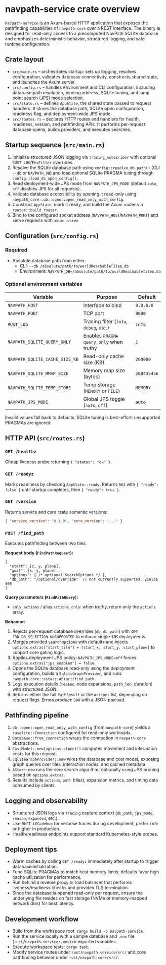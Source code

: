 # navpath-service crate overview

`navpath-service` is an Axum-based HTTP application that exposes the pathfinding capabilities of `navpath-core` over a REST interface. The binary is designed for read-only access to a precomputed NavPath SQLite database and emphasizes deterministic behavior, structured logging, and safe runtime configuration.

## Crate layout

- `src/main.rs` – orchestrates startup: sets up logging, resolves configuration, validates database connectivity, constructs shared state, and launches the Axum server.
- `src/config.rs` – handles environment and CLI configuration, including database path resolution, binding address, SQLite tuning, and jump point search (JPS) mode selection.
- `src/state.rs` – defines `AppState`, the shared state passed to request handlers. It stores the database path, SQLite open configuration, readiness flag, and deployment-wide JPS mode.
- `src/routes.rs` – declares HTTP routes and handlers for health, readiness, version, and pathfinding APIs. It performs per-request database opens, builds providers, and executes searches.

## Startup sequence (`src/main.rs`)

1. Initialize structured JSON logging via `tracing_subscriber` with optional `RUST_LOG`/`EnvFilter` overrides.
2. Resolve the SQLite database path using `config::resolve_db_path()` (CLI `--db` or `NAVPATH_DB`) and load optional SQLite PRAGMA tuning through `config::load_db_open_config()`.
3. Read deployment-wide JPS mode from `NAVPATH_JPS_MODE` (default `auto`, `off` disables JPS for all requests).
4. Validate database accessibility by opening it read-only using `navpath_core::db::open::open_read_only_with_config`.
5. Construct `AppState`, mark it ready, and build the Axum router via `routes::build_router`.
6. Bind to the configured socket address (`NAVPATH_HOST`/`NAVPATH_PORT`) and serve requests with `axum::serve`.

## Configuration (`src/config.rs`)

### Required

- Absolute database path from either:
  - CLI: `--db /absolute/path/to/worldReachableTiles.db`
  - Environment: `NAVPATH_DB=/absolute/path/to/worldReachableTiles.db`

### Optional environment variables

| Variable | Purpose | Default |
| --- | --- | --- |
| `NAVPATH_HOST` | Interface to bind | `0.0.0.0` |
| `NAVPATH_PORT` | TCP port | `8080` |
| `RUST_LOG` | Tracing filter (`info`, `debug`, etc.) | `info` |
| `NAVPATH_SQLITE_QUERY_ONLY` | Enables `PRAGMA query_only` when truthy | `1` |
| `NAVPATH_SQLITE_CACHE_SIZE_KB` | Read-only cache size (KB) | `200000` |
| `NAVPATH_SQLITE_MMAP_SIZE` | Memory map size (bytes) | `268435456` |
| `NAVPATH_SQLITE_TEMP_STORE` | Temp storage (`MEMORY` or `FILE`) | `MEMORY` |
| `NAVPATH_JPS_MODE` | Global JPS toggle (`auto`, `off`) | `auto` |

Invalid values fall back to defaults. SQLite tuning is best-effort: unsupported PRAGMAs are ignored.

## HTTP API (`src/routes.rs`)

### `GET /healthz`
Cheap liveness probe returning `{ "status": "ok" }`.

### `GET /readyz`
Marks readiness by checking `AppState::ready`. Returns `503` with `{ "ready": false }` until startup completes, then `{ "ready": true }`.

### `GET /version`
Returns service and core crate semantic versions:
```json
{ "service_version": "0.1.0", "core_version": "..." }
```

### `POST /find_path`
Executes pathfinding between two tiles.

**Request body (`FindPathRequest`):**
```jsonc
{
  "start": [x, y, plane],
  "goal": [x, y, plane],
  "options": { /* optional SearchOptions */ },
  "db_path": "/optional/override"  // not currently supported; yields 400
}
```

**Query parameters (`FindPathQuery`):**
- `only_actions` / alias `actions_only`: when truthy, return only the `actions` array.

**Behavior:**
1. Rejects per-request database overrides (`db`, `db_path`) with `400 ERR_DB_SELECTION_UNSUPPORTED` to enforce single-DB deployments.
2. Merges provided `SearchOptions` with defaults and injects `options.extras["start_tile"] = [start_x, start_y, start_plane]` to support core gating logic.
3. Applies deployment JPS policy: `NAVPATH_JPS_MODE=off` forces `options.extras["jps_enabled"] = false`.
4. Opens the SQLite database read-only using the deployment configuration, builds a `SqliteGraphProvider`, and runs `navpath_core::astar::AStar::find_path`.
5. Logs execution details (`reason`, node expansions, `path_len`, duration) with structured JSON.
6. Returns either the full `PathResult` or the `actions` list, depending on request flags. Errors produce `500` with a JSON payload.

## Pathfinding pipeline

1. `db::open::open_read_only_with_config` (from `navpath-core`) yields a `rusqlite::Connection` configured for read-only workloads.
2. `Database::from_connection` wraps the connection in `navpath-core` abstractions.
3. `CostModel::new(options.clone())` computes movement and interaction costs for this request.
4. `SqliteGraphProvider::new` wires the database and cost model, exposing graph queries over tiles, interaction nodes, and cached metadata.
5. `AStar::new` runs the core search algorithm, optionally using JPS pruning based on `options.extras`.
6. Results include `actions`, `path` (tiles), expansion metrics, and timing data consumed by clients.

## Logging and observability

- Structured JSON logs via `tracing` capture context (`db_path`, `jps_mode`, `reason`, `expanded`, etc.).
- Use `RUST_LOG=debug` for verbose traces during development; prefer `info` or higher in production.
- Health/readiness endpoints support standard Kubernetes-style probes.

## Deployment tips

- Warm caches by calling `GET /readyz` immediately after startup to trigger database initialization.
- Tune SQLite PRAGMAs to match host memory limits; defaults favor high cache utilization for performance.
- Run behind a reverse proxy or load balancer that performs liveness/readiness checks and provides TLS termination.
- Since the database is opened read-only per request, ensure the underlying file resides on fast storage (NVMe or memory-mapped network disk) for best latency.

## Development workflow

- Build from the workspace root: `cargo build -p navpath-service`.
- Run the service locally with a sample database and `.env` file (`rust/navpath-service/.env`) or exported variables.
- Execute workspace tests: `cargo test`.
- Modify service routes under `rust/navpath-service/src/` and core pathfinding behavior under `rust/navpath-core/src/`.
